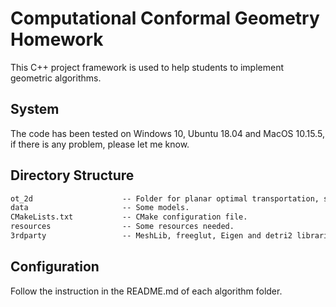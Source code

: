 # Computational Conformal Geometry Homework

This C++ project framework is used to help students to implement geometric algorithms.

## System

The code has been tested on Windows 10, Ubuntu 18.04 and MacOS 10.15.5, if there is any problem, please let me know.

## Directory Structure

``` txt
ot_2d                    -- Folder for planar optimal transportation, semi-discrete algorithm. 
data                     -- Some models.
CMakeLists.txt           -- CMake configuration file.
resources                -- Some resources needed.
3rdparty                 -- MeshLib, freeglut, Eigen and detri2 libraries.
```

## Configuration

Follow the instruction in the README.md of each algorithm folder.
